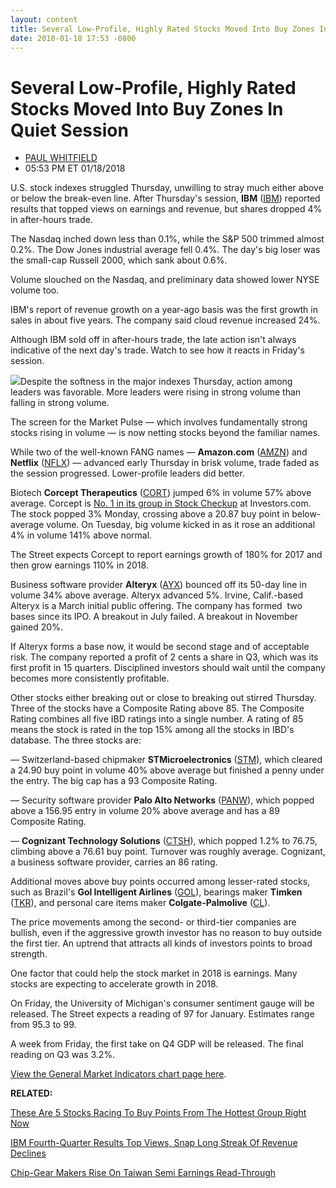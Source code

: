 ```yaml
---
layout: content
title: Several Low-Profile, Highly Rated Stocks Moved Into Buy Zones In Quiet Session
date: 2018-01-18 17:53 -0800
---
```



Several Low-Profile, Highly Rated Stocks Moved Into Buy Zones In Quiet Session
===============================================================================




* [PAUL WHITFIELD](https://www.investors.com/author/whitfieldp/ "Posts by PAUL WHITFIELD")
* 05:53 PM ET 01/18/2018




U.S. stock indexes struggled Thursday, unwilling to stray much either above or below the break-even line. After Thursday's session, **IBM** ([IBM](https://research.investors.com/quote.aspx?symbol=IBM)) reported results that topped views on earnings and revenue, but shares dropped 4% in after-hours trade.




 The Nasdaq inched down less than 0.1%, while the S&P 500 trimmed almost 0.2%. The Dow Jones industrial average fell 0.4%. The day's big loser was the small-cap Russell 2000, which sank about 0.6%.


Volume slouched on the Nasdaq, and preliminary data showed lower NYSE volume too.


IBM's report of revenue growth on a year-ago basis was the first growth in sales in about five years. The company said cloud revenue increased 24%.


Although IBM sold off in after-hours trade, the late action isn't always indicative of the next day's trade. Watch to see how it reacts in Friday's session.


![](https://www.investors.com/wp-content/uploads/2018/01/MP01181818-210x300.png)Despite the softness in the major indexes Thursday, action among leaders was favorable. More leaders were rising in strong volume than falling in strong volume.


The screen for the Market Pulse — which involves fundamentally strong stocks rising in volume — is now netting stocks beyond the familiar names.


While two of the well-known FANG names — **Amazon.com** ([AMZN](https://research.investors.com/quote.aspx?symbol=AMZN)) and **Netflix** ([NFLX](https://research.investors.com/quote.aspx?symbol=NFLX)) — advanced early Thursday in brisk volume, trade faded as the session progressed. Lower-profile leaders did better.


Biotech **Corcept Therapeutics** ([CORT](https://research.investors.com/quote.aspx?symbol=CORT)) jumped 6% in volume 57% above average. Corcept is [No. 1 in its group in Stock Checkup](https://research.investors.com/stock-checkup/nasdaq-corcept-therapeutics-inc-cort.aspx) at Investors.com. The stock popped 3% Monday, crossing above a 20.87 buy point in below-average volume. On Tuesday, big volume kicked in as it rose an additional 4% in volume 141% above normal.


The Street expects Corcept to report earnings growth of 180% for 2017 and then grow earnings 110% in 2018.


Business software provider **Alteryx** ([AYX](https://research.investors.com/quote.aspx?symbol=AYX)) bounced off its 50-day line in volume 34% above average. Alteryx advanced 5%. Irvine, Calif.-based Alteryx is a March initial public offering. The company has formed  two bases since its IPO. A breakout in July failed. A breakout in November gained 20%.


If Alteryx forms a base now, it would be second stage and of acceptable risk. The company reported a profit of 2 cents a share in Q3, which was its first profit in 15 quarters. Disciplined investors should wait until the company becomes more consistently profitable.


Other stocks either breaking out or close to breaking out stirred Thursday. Three of the stocks have a Composite Rating above 85. The Composite Rating combines all five IBD ratings into a single number. A rating of 85 means the stock is rated in the top 15% among all the stocks in IBD's database. The three stocks are:


— Switzerland-based chipmaker **STMicroelectronics** ([STM](https://research.investors.com/quote.aspx?symbol=STM)), which cleared a 24.90 buy point in volume 40% above average but finished a penny under the entry. The big cap has a 93 Composite Rating.


— Security software provider **Palo Alto Networks** ([PANW](https://research.investors.com/quote.aspx?symbol=PANW)), which popped above a 156.95 entry in volume 20% above average and has a 89 Composite Rating.


— **Cognizant Technology Solutions** ([CTSH](https://research.investors.com/quote.aspx?symbol=CTSH)), which popped 1.2% to 76.75, climbing above a 76.61 buy point. Turnover was roughly average. Cognizant, a business software provider, carries an 86 rating.


Additional moves above buy points occurred among lesser-rated stocks, such as Brazil's **Gol Intelligent Airlines** ([GOL](https://research.investors.com/quote.aspx?symbol=GOL)), bearings maker **Timken** ([TKR](https://research.investors.com/quote.aspx?symbol=TKR)), and personal care items maker **Colgate-Palmolive** ([CL](https://research.investors.com/quote.aspx?symbol=CL)).


The price movements among the second- or third-tier companies are bullish, even if the aggressive growth investor has no reason to buy outside the first tier. An uptrend that attracts all kinds of investors points to broad strength.


One factor that could help the stock market in 2018 is earnings. Many stocks are expecting to accelerate growth in 2018.


On Friday, the University of Michigan's consumer sentiment gauge will be released. The Street expects a reading of 97 for January. Estimates range from 95.3 to 99.


A week from Friday, the first take on Q4 GDP will be released. The final reading on Q3 was 3.2%.


[View the General Market Indicators chart page here](https://www.investors.com/wp-content/uploads/2018/01/IBD1801152453GMI.pdf).


**RELATED:**


[These Are 5 Stocks Racing To Buy Points From The Hottest Group Right Now](https://www.investors.com/news/technology/applied-materials-lam-research-ichor-electro-scientific-near-buy-points-sp-500-futures/)


[IBM Fourth-Quarter Results Top Views, Snap Long Streak Of Revenue Declines](https://www.investors.com/news/technology/ibm-fourth-quarter-results-top-views-snap-long-streak-of-revenue-declines/)


[Chip-Gear Makers Rise On Taiwan Semi Earnings Read-Through](https://www.investors.com/news/technology/chip-gear-makers-rise-on-taiwan-semi-earnings-read-through/)





